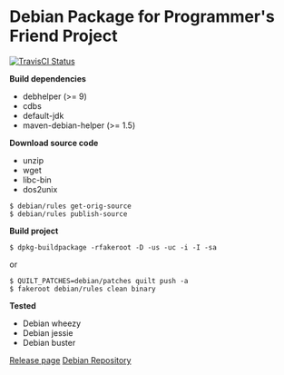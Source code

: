 # Debian Package for Programmer's Friend Project

[![TravisCI Status][travis-image]][travis-url]

**Build dependencies**

- debhelper (>= 9)
- cdbs
- default-jdk
- maven-debian-helper (>= 1.5)

**Download source code**

- unzip
- wget
- libc-bin
- dos2unix 

```
$ debian/rules get-orig-source
$ debian/rules publish-source
```

**Build project**

```
$ dpkg-buildpackage -rfakeroot -D -us -uc -i -I -sa
```
or
```
$ QUILT_PATCHES=debian/patches quilt push -a
$ fakeroot debian/rules clean binary
```

**Tested**

- Debian wheezy
- Debian jessie
- Debian buster

[travis-image]: https://api.travis-ci.org/yadickson/pf-debs.svg?branch=wheezy
[travis-url]: https://travis-ci.org/yadickson/pf-debs

[Release page](https://github.com/yadickson/pf-debs/releases)
[Debian Repository](https://bintray.com/yadickson/debian)

